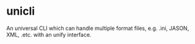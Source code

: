 # unicli
An universal CLI which can handle multiple format files, e.g. .ini, JASON, XML, .etc. with an unify interface.
